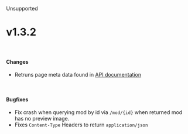 <span class="badge bg-secondary-subtle border border-secondary-subtle text-secondary-emphasis rounded-pill"><i class="bi bi-x-lg"></i> Unsupported</span>
# v1.3.2
<br/>


#### Changes
- Retruns page meta data found in [API documentation](?page=documentation/api)

<br/>

#### Bugfixes
- Fix crash when querying mod by id via `/mod/{id}` when returned mod has no preview image.
- Fixes `Content-Type` Headers to return `application/json`
